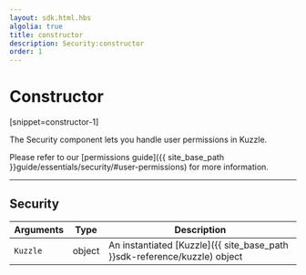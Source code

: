 ```yaml
---
layout: sdk.html.hbs
algolia: true
title: constructor
description: Security:constructor
order: 1
---
```

  

# Constructor
[snippet=constructor-1]

The Security component lets you handle user permissions in Kuzzle.

Please refer to our [permissions guide]({{ site_base_path }}guide/essentials/security/#user-permissions) for more information.

---

## Security

| Arguments | Type | Description |
|---------------|---------|----------------------------------------|
| `Kuzzle` | object | An instantiated [Kuzzle]({{ site_base_path }}sdk-reference/kuzzle) object |
